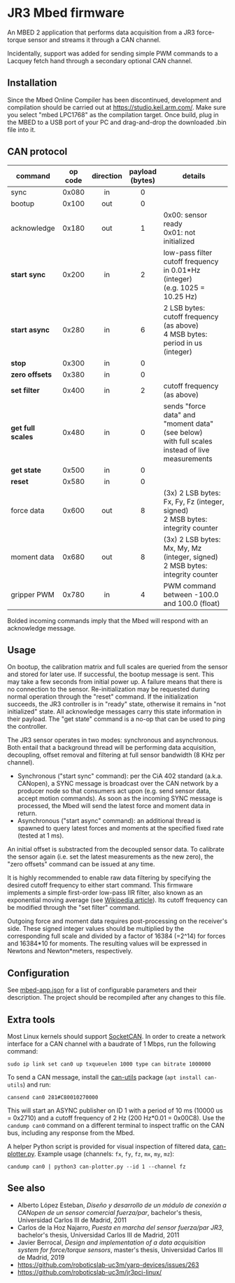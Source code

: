 # JR3 Mbed firmware

An MBED 2 application that performs data acquisition from a JR3 force-torque sensor and streams it through a CAN channel.

Incidentally, support was added for sending simple PWM commands to a Lacquey fetch hand through a secondary optional CAN channel.

## Installation

Since the Mbed Online Compiler has been discontinued, development and compilation should be carried out at https://studio.keil.arm.com/. Make sure you select "mbed LPC1768" as the compilation target. Once build, plug in the MBED to a USB port of your PC and drag-and-drop the downloaded .bin file into it.

## CAN protocol

| command             | op code | direction | payload<br>(bytes) | details                                                                                           |
|---------------------|:-------:|:---------:|:------------------:|---------------------------------------------------------------------------------------------------|
| sync                |  0x080  |     in    |          0         |                                                                                                   |
| bootup              |  0x100  |    out    |          0         |                                                                                                   |
| acknowledge         |  0x180  |    out    |          1         | 0x00: sensor ready<br>0x01: not initialized                                                       |
| **start sync**      |  0x200  |     in    |          2         | low-pass filter cutoff frequency in 0.01*Hz (integer)<br>(e.g. 1025 = 10.25 Hz)                   |
| **start async**     |  0x280  |     in    |          6         | 2 LSB bytes: cutoff frequency (as above)<br>4 MSB bytes: period in us (integer)                   |
| **stop**            |  0x300  |     in    |          0         |                                                                                                   |
| **zero offsets**    |  0x380  |     in    |          0         |                                                                                                   |
| **set filter**      |  0x400  |     in    |          2         | cutoff frequency (as above)                                                                       |
| **get full scales** |  0x480  |     in    |          0         | sends "force data" and "moment data" (see below)<br>with full scales instead of live measurements |
| **get state**       |  0x500  |     in    |          0         |                                                                                                   |
| **reset**           |  0x580  |     in    |          0         |                                                                                                   |
| force data          |  0x600  |    out    |          8         | (3x) 2 LSB bytes: Fx, Fy, Fz (integer, signed)<br>2 MSB bytes: integrity counter                  |
| moment data         |  0x680  |    out    |          8         | (3x) 2 LSB bytes: Mx, My, Mz (integer, signed)<br>2 MSB bytes: integrity counter                  |
| gripper PWM         |  0x780  |     in    |          4         | PWM command between -100.0 and 100.0 (float)                                                      |

Bolded incoming commands imply that the Mbed will respond with an acknowledge message.

## Usage

On bootup, the calibration matrix and full scales are queried from the sensor and stored for later use. If successful, the bootup message is sent. This may take a few seconds from initial power up. A failure means that there is no connection to the sensor. Re-initialization may be requested during normal operation through the "reset" command. If the initialization succeeds, the JR3 controller is in "ready" state, otherwise it remains in "not initialized" state. All acknowledge messages carry this state information in their payload. The "get state" command is a no-op that can be used to ping the controller.

The JR3 sensor operates in two modes: synchronous and asynchronous. Both entail that a background thread will be performing data acquisition, decoupling, offset removal and filtering at full sensor bandwidth (8 KHz per channel).

- Synchronous ("start sync" command): per the CiA 402 standard (a.k.a. CANopen), a SYNC message is broadcast over the CAN network by a producer node so that consumers act upon (e.g. send sensor data, accept motion commands). As soon as the incoming SYNC message is processed, the Mbed will send the latest force and moment data in return.
- Asynchronous ("start async" command): an additional thread is spawned to query latest forces and moments at the specified fixed rate (tested at 1 ms).

An initial offset is substracted from the decoupled sensor data. To calibrate the sensor again (i.e. set the latest measurements as the new zero), the "zero offsets" command can be issued at any time.

It is highly recommended to enable raw data filtering by specifying the desired cutoff frequency to either start command. This firmware implements a simple first-order low-pass IIR filter, also known as an exponential moving average (see [Wikipedia article](https://w.wiki/7Er6)). Its cutoff frequency can be modified through the "set filter" command.

Outgoing force and moment data requires post-processing on the receiver's side. These signed integer values should be multiplied by the corresponding full scale and divided by a factor of 16384 (=2^14) for forces and 16384\*10 for moments. The resulting values will be expressed in Newtons and Newton*meters, respectively.

## Configuration

See [mbed-app.json](mbed_app.json) for a list of configurable parameters and their description. The project should be recompiled after any changes to this file.

## Extra tools

Most Linux kernels should support [SocketCAN](https://www.kernel.org/doc/html/next/networking/can.html). In order to create a network interface for a CAN channel with a baudrate of 1 Mbps, run the following command:

```
sudo ip link set can0 up txqueuelen 1000 type can bitrate 1000000
```

To send a CAN message, install the [can-utils](https://github.com/linux-can/can-utils) package (`apt install can-utils`) and run:

```
cansend can0 281#C80010270000
```

This will start an ASYNC publisher on ID 1 with a period of 10 ms (10000 us = 0x2710) and a cutoff frequency of 2 Hz (200 Hz*0.01 = 0x00C8). Use the `candump can0` command on a different terminal to inspect traffic on the CAN bus, including any response from the Mbed.

A helper Python script is provided for visual inspection of filtered data, [can-plotter.py](can-plotter.py). Example usage (channels: `fx`, `fy`, `fz`, `mx`, `my`, `mz`):

```
candump can0 | python3 can-plotter.py --id 1 --channel fz
```

## See also

- Alberto López Esteban, *Diseño y desarrollo de un módulo de conexión a CANopen de un sensor comercial fuerza/par*, bachelor's thesis, Universidad Carlos III de Madrid, 2011
- Carlos de la Hoz Najarro, *Puesta en marcha del sensor fuerza/par JR3*, bachelor's thesis, Universidad Carlos III de Madrid, 2011
- Javier Berrocal, *Design and implementation of a data acquisition system for force/torque sensors*, master's thesis, Universidad Carlos III de Madrid, 2019
- https://github.com/roboticslab-uc3m/yarp-devices/issues/263
- https://github.com/roboticslab-uc3m/jr3pci-linux/
